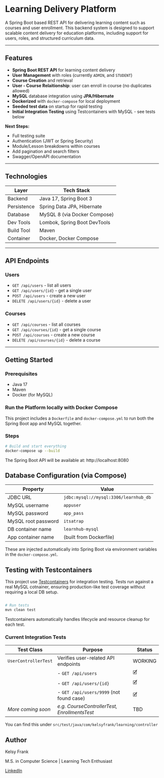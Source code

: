 # Learning Delivery Platform

A Spring Boot based REST API for delivering learning content such as courses and user enrollment. This backend system is designed to support scalable content delivery for education platforms, including support for users, roles, and structured curriculum data.

---

## Features
- **Spring Boot REST API** for learning content delivery
- **User Management** with roles (currently `ADMIN`, and `STUDENT`)
- **Course Creation** and retrieval
- **User - Course Relaitionship**: user can enroll in course (no duplicates allowed)
- **MySQL** database integration using **JPA/Hibernate**
- **Dockerized** with `docker-compose` for local deployment
- **Seeded test data** on startup for rapid testing
- **Initial Integration Testing** using Testcontainers with MySQL - see tests below

**Next Steps:**
- Full testing suite
- Authentication (JWT or Spring Security)
- Module/Lesson breakdowns within courses
- Add pagination and search filters
- Swagger/OpenAPI documentation

---

## Technologies

| Layer | Tech Stack |
|------|-----------|
| Backend | Java 17, Spring Boot 3 |
| Persistence | Spring Data JPA, Hibernate |
| Database | MySQL 8 (via Docker Compose) |
| Dev Tools | Lombok, Spring Boot DevTools |
| Build Tool | Maven |
| Container | Docker, Docker Compose |

---

## API Endpoints

### Users
- `GET /api/users` - list all users
- `GET /api/users/{id}` - get a single user
- `POST /api/users` - create a new user
- `DELETE /api/users/{id}` - delete a user

### Courses
- `GET /api/courses` - list all courses
- `GET /api/courses/{id}` - get a single course
- `POST /api/courses` - create a new course
- `DELETE /api/courses/{id}` - delete a course

---

## Getting Started

### Prerequisites
- Java 17
- Maven
- Docker (for MySQL)

### Run the Platform locally with Docker Compose

This project includes a `Dockerfile` and `docker-compose.yml` to run both the Spring Boot app and MySQL together.

### Steps

```bash
# Build and start everything
docker-compose up --build
```

The Spring Boot API will be available at:
http://localhost:8080

## Database Configuration (via Compose)

| Property | Value |
|----------|-------|
| JDBC URL | `jdbc:mysql://mysql:3306/learnhub_db` |
| MySQL username | `appuser` |
| MySQL password | `app_pass` |
| MySQL root password | `itsatrap` |
| DB container name | `learnhub-mysql` |
| App container name | (built from Dockerfile) |

These are injected automatically into Spring Boot via environment variables in the `docker-compose.yml`.

## Testing with Testcontainers
This project use [Testcontainers](https://www.testcontainers.org/) for integration testing. Tests run against a real MySQL cotnainer, ensuring production-like test coverage without requiring a local DB setup.

```bash

# Run tests
mvn clean test

```
Testcontainers automatically handles lifecycle and resource cleanup for each test.

### Current Integration Tests

| Test Class | Purpose | Status |
|------------|---------|--------|
| `UserControllerTest` | Verifies user-related API endpoints | WORKING |
|| - `GET /api/users` | 🗹 |
|| - `GET /api/users/{id}` | 🗹 |
|| - `GET /api/users/9999` (not found case) | 🗹 |
|*More coming soon*| *e.g. CourseControllerTest, EnrollmentsTest* | TBD |

You can find this under `src/test/java/com/kelsyfrank/learning/controller`

## Author
Kelsy Frank

M.S. in Computer Science | Learning Tech Enthusiast

[LinkedIn](https://www.linkedin.com/in/kelsy-frank-36a20732a/)


